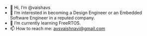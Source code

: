 - 👋 Hi, I’m @vaishavs
- 👀 I’m interested in becoming a Design Engineer or an Embedded Software Engineer in a reputed company.
- 🌱 I’m currently learning FreeRTOS.
- 📫 How to reach me: avsvaishnavi@gmail.com

<!---
vaishavs/vaishavs is a ✨ special ✨ repository because its `README.md` (this file) appears on your GitHub profile.
You can click the Preview link to take a look at your changes.
--->
